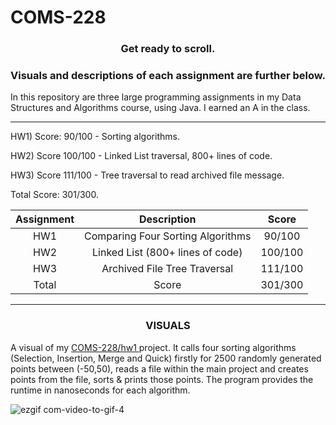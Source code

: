 # COMS-228


<h3><p align="center">Get ready to scroll.</p> </h3>
<h3><p align="center">Visuals and descriptions of each assignment are further below.</p> </h3>


In this repository are three large programming assignments in my Data Structures and Algorithms course, using Java. I earned an A in the class.

___________

HW1) Score: 90/100 - Sorting algorithms.

HW2) Score 100/100 - Linked List traversal, 800+ lines of code. 

HW3) Score 111/100 - Tree traversal to read archived file message.

Total Score: 301/300.

| **Assignment** | **Description** | **Score** 
| :-------------: | :-------------: | :-------------: |
| HW1 | Comparing Four Sorting Algorithms | 90/100 |
| HW2 | Linked List (800+ lines of code) | 100/100 |
| HW3 | Archived File Tree Traversal | 111/100 |
| Total | Score | 301/300 |

___________

<h3><p align="center"> VISUALS </p> </h3>

A visual of my <a href="https://github.com/mccnick/COMS-228/tree/main/src/edu/iastate/cs228/hw1"> COMS-228/hw1 </a> project. It calls four sorting algorithms (Selection, Insertion, Merge and Quick) firstly for 2500 randomly generated points between (-50,50), reads a file within the main project and creates points from the file, sorts & prints those points. The program provides the runtime in nanoseconds for each algorithm.

![ezgif com-video-to-gif-4](https://github.com/mccnick/COMS-228/assets/91184284/3ef76668-03c0-4715-ab7e-664b561c23fc)
